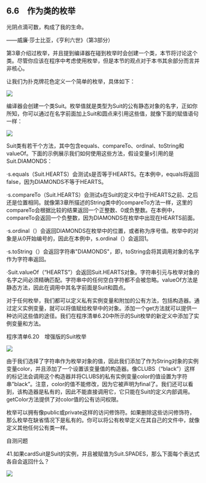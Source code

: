    

## 6.6　作为类的枚举

光阴点滴可数，构成了我的生命。

——威廉·莎士比亚，《亨利六世》（第3部分）

第3章介绍过枚举，并且提到编译器在碰到枚举时会创建一个类，本节将讨论这个类。尽管你应该在程序中考虑使用枚举，但是本节的观点对于本书其余部分而言并非核心。

让我们为扑克牌花色定义一个简单的枚举，具体如下：

![](0-Assets/Epubook/程序员编程语言经典合集（计算机科学丛书5册套装），javapython编程语言含经典教材龙书《编译原理》%20(Bruce%20Eckel%20%20Alfred%20V.%20Aho%20%20Monica%20S.%20Lam%20etc.)%20(Z-Library)/images/image10464.jpeg)

编译器会创建一个类Suit。枚举值就是类型为Suit的公有静态对象的名字，正如你所知，你可以通过在名字前面加上Suit和圆点来引用这些值，就像下面的赋值语句一样：

![](../Images/image10465.gif)

Suit类有若干个方法，其中包含equals、compareTo、ordinal、toString和valueOf。下面的示例展示我们如何使用这些方法，假设变量s引用的是Suit.DIAMONDS：

·s.equals（Suit.HEARTS）会测试s是否等于HEARTS。在本例中，equals将返回false，因为DIAMONDS不等于HEARTS。

·s.compareTo（Suit.HEARTS）会测试s在Suit的定义中位于HEARTS之前、之后还是位置相同。就像第3章所描述的String类中的compareTo方法一样，这里的compareTo会根据比较的结果返回一个正整数、0或负整数。在本例中，compareTo会返回一个负整数，因为DIAMONDS在枚举中出现在HEARTS前面。

·s.ordinal（）会返回DIAMONDS在枚举中的位置，或者称为序号值。枚举中的对象是从0开始编号的，因此在本例中，s.ordinal（）会返回1。

·s.toString（）会返回字符串"DIAMONDS"，即，toString会将其调用对象的名字作为字符串返回。

·Suit.valueOf（“HEARTS”）会返回Suit.HEARTS对象。字符串引元与枚举对象的名字之间必须精确匹配。字符串中的任何空白字符都不会被忽略。valueOf方法是静态方法，因此在调用中其名字前面是Suit和圆点。

对于任何枚举，我们都可以定义私有实例变量和附加的公有方法，包括构造器。通过定义实例变量，就可以将值赋给枚举中的对象。添加一个get方法就可以提供一种访问这些值的途径。我们在程序清单6.20中所示的Suit枚举的新定义中添加了实例变量和方法。

程序清单6.20　增强版的Suit枚举

![](0-Assets/Epubook/程序员编程语言经典合集（计算机科学丛书5册套装），javapython编程语言含经典教材龙书《编译原理》%20(Bruce%20Eckel%20%20Alfred%20V.%20Aho%20%20Monica%20S.%20Lam%20etc.)%20(Z-Library)/images/image10466.jpeg)

由于我们选择了字符串作为枚举对象的值，因此我们添加了作为String对象的实例变量color，并且添加了一个设置该变量值的构造器。像CLUBS（“black”）这样的标记法会调用这个构造器并将CLUBS的私有实例变量color的值设置为字符串”black”。注意，color的值不能修改，因为它被声明为final了。我们还可以看到，该构造器是私有的，因此不能直接调用它，它只能在Suit的定义内部调用。getColor方法提供了对color值的公有访问权限。

枚举可以拥有像public或private这样的访问修饰符。如果删除这些访问修饰符，那么枚举在缺省情况下是私有的。你可以将公有枚举定义在其自己的文件中，就像定义其他任何公有类一样。

自测问题

41.如果cardSuit是Suit的实例，并且被赋值为Suit.SPADES，那么下面每个表达式各自会返回什么？

![](0-Assets/Epubook/程序员编程语言经典合集（计算机科学丛书5册套装），javapython编程语言含经典教材龙书《编译原理》%20(Bruce%20Eckel%20%20Alfred%20V.%20Aho%20%20Monica%20S.%20Lam%20etc.)%20(Z-Library)/images/image10467.jpeg)